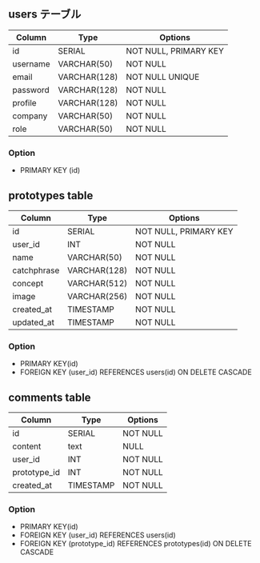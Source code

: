 ## users テーブル

| Column   | Type   | Options  |
| -------- | ------ | -------- |
| id       | SERIAL | NOT NULL, PRIMARY KEY |
| username | VARCHAR(50)    | NOT NULL |
| email | VARCHAR(128)    | NOT NULL UNIQUE |
| password | VARCHAR(128)    | NOT NULL |
| profile | VARCHAR(128)    | NOT NULL |
| company | VARCHAR(50)    | NOT NULL |
| role | VARCHAR(50)    | NOT NULL |


### Option
- PRIMARY KEY (id)


## prototypes table

| Column | Type | Options |
| ------ | ------ | ------ |
| id     | SERIAL | NOT NULL, PRIMARY KEY|
| user_id     | INT | NOT NULL|
| name     | VARCHAR(50) | NOT NULL|
| catchphrase     | VARCHAR(128) | NOT NULL|
| concept     | VARCHAR(512)  | NOT NULL|
| image    | VARCHAR(256) | NOT NULL|
| created_at     | TIMESTAMP  | NOT NULL|
| updated_at     | TIMESTAMP  | NOT NULL|

### Option
- PRIMARY KEY(id)
- FOREIGN KEY (user_id) REFERENCES users(id) ON DELETE CASCADE

## comments table

| Column | Type | Options |
| ------ | ------ | ------ |
| id     | SERIAL | NOT NULL|
| content    | text | NULL|
| user_id     | INT | NOT NULL|
| prototype_id     | INT | NOT NULL|
| created_at     | TIMESTAMP  | NOT NULL|

### Option
- PRIMARY KEY(id)
- FOREIGN KEY (user_id) REFERENCES users(id)
- FOREIGN KEY (prototype_id) REFERENCES prototypes(id) ON DELETE CASCADE
